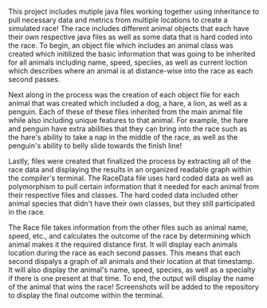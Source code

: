 This project includes mutiple java files working together using inheritance to pull necessary data and metrics from multiple locations to create a simulated race! The race includes different animal objects that each have their own respective java files as well as some data that is hard coded into the race. To begin, an object file which includes an animal class was created which initilized the basic information that was going to be inherited for all animals including name, speed, speciies, as well as current loction which describes where an animal is at distance-wise into the race as each second passes.

Next along in the process was the creation of each object file for each animal that was created which included a dog, a hare, a lion, as well as a penguin. Each of these of these files inherited from the main animal file while also including unique features to that animal. For example, the hare and penguin have extra abilities that they can bring into the race such as the hare's ability to take a nap in the middle of the race, as well as the penguin's ability to belly slide towards the finish line! 

Lastly, files were created that finalized the process by extracting all of the race data and displaying the results in an organized readable graph within the compiler's terminal. The RaceData file uses hard coded data as well as polymorphism to pull certain information that it needed for each animal from their respective files and classes. The hard coded data included other animal species that didn't have their own classes, but they still participated in the race. 

The Race file takes information from the other files such as animal name, speed, etc., and calculates the outcome of the race by determining which animal makes it the required distance first. It will display each animals location during the race as each second passes. This means that each second dispalys a graph of all animals and their location at that timestamp. It will also display the animal's name, speed, species, as well as a specialty if there is one present at that time. To end, the output will display the name of the animal that wins the race! Screenshots will be added to the repository to display the final outcome within the terminal.
